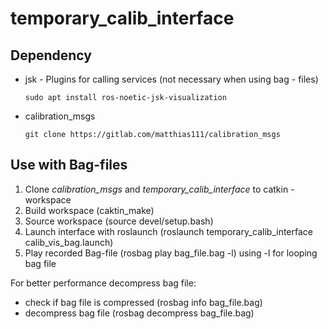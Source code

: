 # temporary_calib_interface

## Dependency
- jsk - Plugins for calling services (not necessary when using bag - files) 

      sudo apt install ros-noetic-jsk-visualization

- calibration_msgs

      git clone https://gitlab.com/matthias111/calibration_msgs

## Use with Bag-files
1. Clone *calibration_msgs* and *temporary_calib_interface* to catkin - workspace
2. Build workspace (caktin_make)
3. Source workspace (source devel/setup.bash)
4. Launch interface with roslaunch (roslaunch temporary_calib_interface calib_vis_bag.launch)
5. Play recorded Bag-file (rosbag play bag_file.bag -l) using -l for looping bag file

For better performance decompress bag file:
- check if bag file is compressed (rosbag info bag_file.bag)
- decompress bag file (rosbag decompress bag_file.bag)
